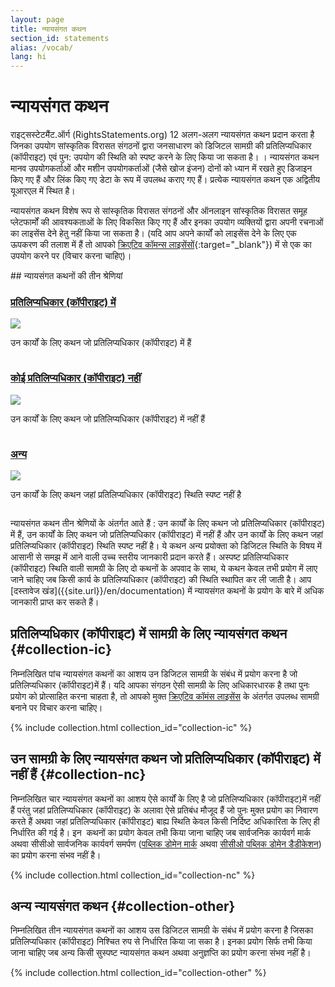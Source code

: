 ```yaml
---
layout: page
title: न्‍यायसंगत कथन
section_id: statements
alias: /vocab/
lang: hi
---
```


# न्‍यायसंगत कथन

राइट्सस्टेटमैंट.ऑर्ग (RightsStatements.org) 12 अलग-अलग न्‍यायसंगत कथन प्रदान करता है जिनका उपयोग सांस्कृतिक विरासत संगठनों द्वारा जनसाधारण को डिजिटल सामग्री की प्रतिलिप्यधिकार (कॉपीराइट) एवं पुन: उपयोग की स्थिति को स्पष्ट करने के लिए किया जा सकता है। । न्यायसंगत कथन मानव उपयोगकर्ताओं और मशीन उपयोगकर्ताओं (जैसे खोज इंजन) दोनों को ध्यान में रखते हुए डिजाइन किए गए हैं और लिंक किए गए डेटा के रूप में उपलब्ध कराए गए हैं। प्रत्येक न्यायसंगत कथन एक अद्वितीय यूआरएल में स्थित है।

न्यायसंगत कथन विशेष रूप से सांस्कृतिक विरासत संगठनों और ऑनलाइन सांस्कृतिक विरासत समूह प्लेटफार्मों की आवश्यकताओं के लिए विकसित किए गए हैं और इनका उपयोग व्यक्तियों द्वारा अपनी रचनाओं का लाइसेंस देने हेतु नहीं किया जा सकता है। (यदि आप अपने कार्यों को लाइसेंस देने के लिए एक ऊपकरण की तलाश में हैं तो आपको [क्रिएटिव कॉमन्स लाइसेंसों](https://creativecommons.org/licenses/){:target="_blank"}) में से एक का उपयोग करने पर (विचार करना चाहिए)।

<div class="box">
## न्‍यायसंगत कथनों की तीन श्रेणियां
<div class="row" markdown="0">
<div class="medium-4 columns">
<div class="statements-category-teaser">
<a href="#collection-ic"><h3>प्रतिलिप्यधिकार (कॉपीराइट) में</h3></a>
<a href="#collection-ic">
<img src="{{ site.url }}{{ site.baseurl }}/files/icons/InC.Icon-Only.dark.svg" />
</a>
<p>उन कार्यों के लिए कथन जो प्रतिलिप्यधिकार (कॉपीराइट) में हैं  </p>
</div>
</div>
<div class="medium-4 columns">
<div class="statements-category-teaser">
<a href="#collection-nc"><h3>कोई प्रतिलिप्यधिकार (कॉपीराइट) नहीं</h3></a>
<a href="#collection-nc">
<img src="{{ site.url }}{{ site.baseurl }}/files/icons/NoC.Icon-Only.dark.svg" />
</a>
<p>उन कार्यों के लिए कथन जो प्रतिलिप्यधिकार (कॉपीराइट) में नहीं हैं</p>
</div>
</div>
<div class="medium-4 columns">
<div class="statements-category-teaser">
<a href="#collection-other"><h3>अन्य</h3></a>
<a href="#collection-other">
<img src="{{ site.url }}{{ site.baseurl }}/files/icons/Other.Icon-Only.dark.svg" />
</a>
<p>उन कार्यों के लिए कथन जहां प्रतिलिप्यधिकार (कॉपीराइट) स्थिति स्पष्ट नहीं है</p>
</div>
</div>
</div>
<div>
<p>न्‍यायसंगत कथन तीन श्रेणियों के अंतर्गत आते हैं : उन कार्यों के लिए कथन जो प्रतिलिप्यधिकार (कॉपीराइट) में हैं, उन कार्यों के लिए कथन जो प्रतिलिप्यधिकार (कॉपीराइट) में नहीं हैं और उन कार्यों के लिए कथन जहां प्रतिलिप्यधिकार (कॉपीराइट) स्थिति स्पष्ट नहीं है। ये कथन अन्‍य प्रयोक्ता को डिजिटल स्थिति के विषय में आसानी से समझ में आने वाली उच्च स्तरीय जानकारी प्रदान करते हैं। अस्पष्ट प्रतिलिप्यधिकार (कॉपीराइट) स्थिति वाली सामग्री के लिए दो कथनों के अपवाद के साथ, ये कथन केवल तभी प्रयोग में लाए जाने चाहिए जब किसी कार्य के प्रतिलिप्यधिकार (कॉपीराइट) की स्थिति स्थापित कर ली जाती है। आप [दस्तावेज खंड]({{site.url}}/en/documentation) में न्यायसंगत कथनों के प्रयोग के बारे में अधिक जानकारी प्राप्त कर सकते हैं।</p>
</div>

</div>

## प्रतिलिप्यधिकार (कॉपीराइट) में सामग्री के लिए न्‍यायसंगत कथन {#collection-ic}

निम्नलिखित पांच न्यायसंगत कथनों का आशय उन डिजिटल सामग्री के संबंध में प्रयोग करना है जो प्रतिलिप्यधिकार (कॉपीराइट)में हैं। यदि आपका संगठन ऐसी सामग्री के लिए अधिकारधारक है तथा पुनः प्रयोग को प्रोत्साहित करना चाहता है, तो आपको मुक्त [क्रिएटिव कॉमंस लाइसेंस](https://creativecommons.org/licenses/) के अंतर्गत उपलब्ध सामग्री बनाने पर विचार करना चाहिए।

{% include collection.html collection_id="collection-ic" %}

## उन सामग्री के लिए न्‍यायसंगत कथन जो प्रतिलिप्यधिकार (कॉपीराइट) में नहीं हैं {#collection-nc}

निम्नलिखित चार न्यायसंगत कथनों का आशय ऐसे कार्यों के लिए है जो प्रतिलिप्यधिकार (कॉपीराइट)में नहीं हैं परंतु जहां प्रतिलिप्यधिकार (कॉपीराइट) के अलावा ऐसे प्रतिबंध मौजूद हैं जो पुनः मुक्त प्रयोग का निवारण करते हैं अथवा जहां प्रतिलिप्यधिकार (कॉपीराइट) बाह्य स्थिति केवल किसी निर्दिष्ट अधिकारिता के लिए ही निर्धारित की गई है। इन  कथनों का प्रयोग केवल तभी किया जाना चाहिए जब सार्वजनिक कार्यवर्ग मार्क अथवा सीसीओ सार्वजनिक कार्यवर्ग समर्पण ([पब्लिक डोमेन मार्क](https://creativecommons.org/publicdomain/mark/1.0/) अथवा [सीसीओ पब्लिक डोमेन डैडीकेशन](https://creativecommons.org/publicdomain/zero/1.0/)) का प्रयोग करना संभव नहीं है।

{% include collection.html collection_id="collection-nc" %}

## अन्य न्‍यायसंगत कथन  {#collection-other}

निम्नलिखित तीन न्यायसंगत कथनों का आशय उस डिजिटल सामग्री के संबंध में प्रयोग करना है जिसका प्रतिलिप्यधिकार (कॉपीराइट) निश्चित रुप से निर्धारित किया जा सका है। इनका प्रयोग सिर्फ तभी किया जाना चाहिए जब अन्य किसी सुस्पष्ट न्यायसंगत कथन अथवा अनुज्ञप्ति का प्रयोग करना संभव नहीं है।

{% include collection.html collection_id="collection-other" %}
